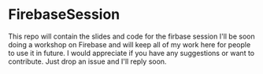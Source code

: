 # FirebaseSession
This repo will contain the slides and code for the firbase session
I'll be soon doing a workshop on Firebase and will keep all of my work here for people to use it in future. I would appreciate if you have any suggestions or want to contribute. Just drop an issue and I'll reply soon.
